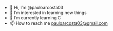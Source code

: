- 👋 Hi, I’m @pauloarcosta03
- 👀 I’m interested in learning new things
- 🌱 I’m currently learning C
- 📫 How to reach me pauloarcosta03@gmail.com

<!---
pauloarcosta03/pauloarcosta03 is a ✨ special ✨ repository because its `README.md` (this file) appears on your GitHub profile.
You can click the Preview link to take a look at your changes.
--->
